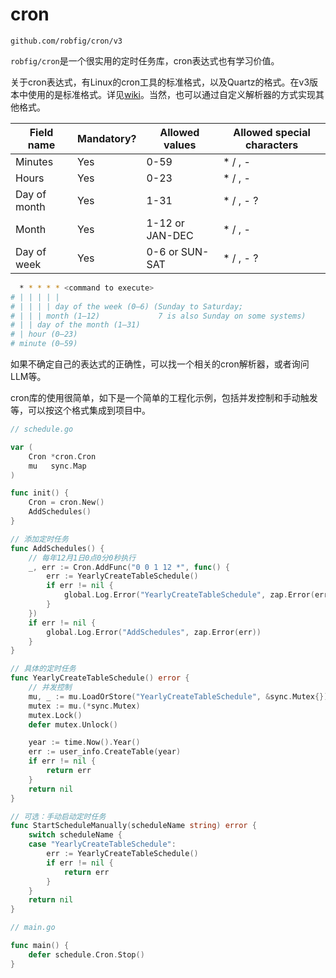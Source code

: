 # cron

`github.com/robfig/cron/v3`

`robfig/cron`是一个很实用的定时任务库，cron表达式也有学习价值。

关于cron表达式，有Linux的cron工具的标准格式，以及Quartz的格式。在v3版本中使用的是标准格式。详见[wiki](https://en.wikipedia.org/wiki/Cron)。当然，也可以通过自定义解析器的方式实现其他格式。

Field name   | Mandatory? | Allowed values  | Allowed special characters
----------   | ---------- | --------------  | --------------------------
Minutes      | Yes        | 0-59            | * / , -
Hours        | Yes        | 0-23            | * / , -
Day of month | Yes        | 1-31            | * / , - ?
Month        | Yes        | 1-12 or JAN-DEC | * / , -
Day of week  | Yes        | 0-6 or SUN-SAT  | * / , - ?

```bash
  * * * * * <command to execute>
# | | | | |
# | | | | day of the week (0–6) (Sunday to Saturday; 
# | | | month (1–12)             7 is also Sunday on some systems)
# | | day of the month (1–31)
# | hour (0–23)
# minute (0–59)
```

如果不确定自己的表达式的正确性，可以找一个相关的cron解析器，或者询问LLM等。

cron库的使用很简单，如下是一个简单的工程化示例，包括并发控制和手动触发等，可以按这个格式集成到项目中。

```go
// schedule.go

var (
    Cron *cron.Cron
    mu   sync.Map
)

func init() {
    Cron = cron.New()
    AddSchedules()
}

// 添加定时任务
func AddSchedules() {
    // 每年12月1日0点0分0秒执行
    _, err := Cron.AddFunc("0 0 1 12 *", func() {
        err := YearlyCreateTableSchedule()
        if err != nil {
            global.Log.Error("YearlyCreateTableSchedule", zap.Error(err))
        }
    })
    if err != nil {
        global.Log.Error("AddSchedules", zap.Error(err))
    }
}

// 具体的定时任务
func YearlyCreateTableSchedule() error {
    // 并发控制
    mu, _ := mu.LoadOrStore("YearlyCreateTableSchedule", &sync.Mutex{})
    mutex := mu.(*sync.Mutex)
    mutex.Lock()
    defer mutex.Unlock()

    year := time.Now().Year()
    err := user_info.CreateTable(year)
    if err != nil {
        return err
    }
    return nil
}

// 可选：手动启动定时任务
func StartScheduleManually(scheduleName string) error {
    switch scheduleName {
    case "YearlyCreateTableSchedule":
        err := YearlyCreateTableSchedule()
        if err != nil {
            return err
        }
    }
    return nil
}

// main.go

func main() {
    defer schedule.Cron.Stop()
}

```
